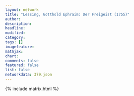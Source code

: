 ```yaml
---
layout: network
title: "Lessing, Gotthold Ephraim: Der Freigeist (1755)"
author:
description:
headline:
modified:
category:
tags: []
imagefeature: 
mathjax: 
chart: 
comments: false
featured: false
list: false
networkdata: 379.json
---
```

{% include matrix.html %}

